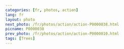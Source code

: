 ```yaml
---
categories: [fr, photos, action]
lang: fr
layout: photo
next_photo: /fr/photos/action/action-P0000038.html
picname: P0000030
prev_photo: /fr/photos/action/action-P0000010.html
tags: [Trees]
---
```

